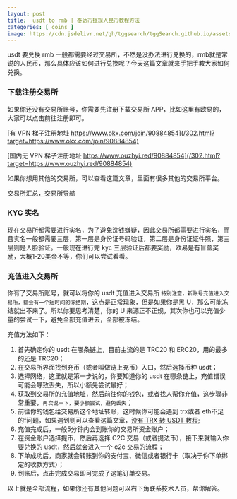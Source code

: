 ```yaml
---
layout: post
title:  usdt to rmb | 泰达币提现人民币教程方法
categories: [ coins ]
image: https://cdn.jsdelivr.net/gh/tggsearch/tggSearch.github.io/assets/img/usdt-1.webp
---
```

usdt 要兑换 rmb 一般都需要经过交易所，不然是没办法进行兑换的，rmb就是常说的人民币，那么具体应该如何进行兑换呢？今天这篇文章就来手把手教大家如何兑换。

### 下载注册交易所
如果你还没有交易所账号，你需要先注册下载交易所 APP，比如这里有欧易的，大家可以点击前往注册即可。

[有 VPN 梯子注册地址 https://www.okx.com/join/90884854](/302.html?target=https://www.okx.com/join/90884854)

[国内无 VPN 梯子注册地址 https://www.ouzhyi.red/90884854](/302.html?target=https://www.ouzhyi.red/90884854)

如果你想用其他的交易所，可以查看这篇文章，里面有很多其他的交易所平台。

[交易所汇总，交易所导航](/coins-index/)

### KYC 实名
现在交易所都需要进行实名，为了避免洗钱嫌疑，因此交易所都需要进行实名，而且实名一般都需要三层，第一层是身份证号码验证，第二层是身份证证件照，第三层则是人脸验证。一般现在进行完 kyc 三层验证后都要奖励，欧易是有盲盒奖励，大概1-20美金不等，你们可以尝试看看。

### 充值进入交易所
你有了交易所账号，就可以将你的 usdt 充值进入交易所 `特别注意，新账号充值进入交易所，都会有一个短时间的冻结期`，这点是正常现象，但是如果你是黑 U，那么可能冻结就出不来了。所以你要思考清楚，你的 U 来源正不正规，其次你也可以充值少量的尝试一下，避免全部充值进去，全部被冻结。

充值方法如下：
1. 首先确定你的 usdt 在哪条链上，目前主流的是 TRC20 和 ERC20，用的最多的还是 TRC20；
2. 在交易所界面找到充币（或者叫做链上充币）入口，然后选择币种 usdt；
3. 选择网络，这里就是第一步说的，你要知道你的 usdt 在哪条链上，充值错误可能会导致丢失，所以小额先尝试最好；
4. 获取到交易所的充值地址，然后前往你的钱包，或者找人帮你充值，这步骤非常重要，`再次说一下，要小额尝试，避免丢失`；
5. 前往你的钱包给交易所这个地址转账，这时候你可能会遇到 trx或者 eth不足的f问题，如果遇到则可以查看这篇文章，[没有 TRX 转 USDT 教程](https://tggsearch.github.io/docs/trx.html);
6. 充值完成后，一般5分钟内会到账你的交易所资金账户；
7. 在资金账户选择提币，然后再选择 C2C 交易（或者提法币），接下来就输入你要兑换的 usdt，然后就会进入一个 c2c 交易的流程；
8. 下单成功后，商家就会转账到你的支付宝、微信或者银行卡（取决于你下单绑定的收款方式）；
9. 到账后，点击完成交易即可完成了这笔订单交易。

以上就是全部流程，如果你还有其他问题可以右下角联系技术人员，帮你解答。